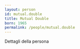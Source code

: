```yaml
---
layout: person
id: mutual.double
title: Mutual Double
born: 1965
permalink: /people/mutual.double
---
```


Dettagli della persona 